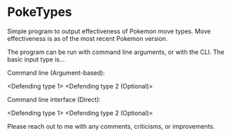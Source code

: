 # PokeTypes
Simple program to output effectiveness of Pokemon move types.
Move effectiveness is as of the most recent Pokemon version.

The program can be run with command line arguments, or with the CLI.
The basic input type is...

Command line (Argument-based):

<Name of Program> <Attack type> <Defending type 1> <Defending type 2 (Optional)>

Command line interface (Direct):

<Attack type> <Defending type 1> <Defending type 2 (Optional)>

Please reach out to me with any comments, criticisms, or improvements.
